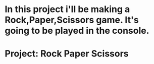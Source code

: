 # In this project i'll be making a Rock,Paper,Scissors game. It's going to be played in the console.
# Project: Rock Paper Scissors
